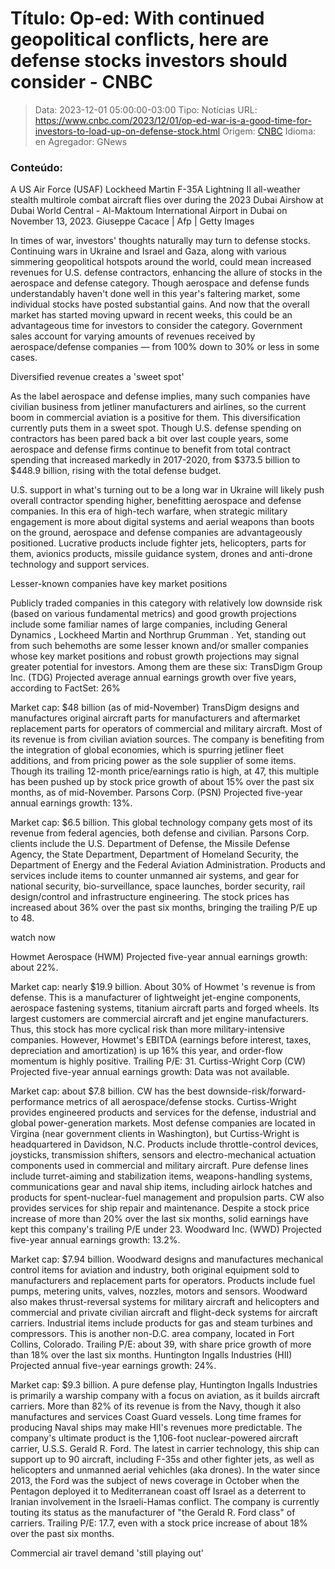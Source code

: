 # Título: Op-ed: With continued geopolitical conflicts, here are defense stocks investors should consider - CNBC

>Data: 2023-12-01 05:00:00-03:00
>Tipo: Notícias
>URL: https://www.cnbc.com/2023/12/01/op-ed-war-is-a-good-time-for-investors-to-load-up-on-defense-stock.html
>Origem: [CNBC](https://www.cnbc.com)
>Idioma: en
>Agregador: GNews

### Conteúdo:

A US Air Force (USAF) Lockheed Martin F-35A Lightning II all-weather stealth multirole combat aircraft flies over during the 2023 Dubai Airshow at Dubai World Central - Al-Maktoum International Airport in Dubai on November 13, 2023. Giuseppe Cacace | Afp | Getty Images

In times of war, investors' thoughts naturally may turn to defense stocks. Continuing wars in Ukraine and Israel and Gaza, along with various simmering geopolitical hotspots around the world, could mean increased revenues for U.S. defense contractors, enhancing the allure of stocks in the aerospace and defense category. Though aerospace and defense funds understandably haven't done well in this year's faltering market, some individual stocks have posted substantial gains. And now that the overall market has started moving upward in recent weeks, this could be an advantageous time for investors to consider the category. Government sales account for varying amounts of revenues received by aerospace/defense companies — from 100% down to 30% or less in some cases.

Diversified revenue creates a 'sweet spot'

As the label aerospace and defense implies, many such companies have civilian business from jetliner manufacturers and airlines, so the current boom in commercial aviation is a positive for them. This diversification currently puts them in a sweet spot. Though U.S. defense spending on contractors has been pared back a bit over last couple years, some aerospace and defense firms continue to benefit from total contract spending that increased markedly in 2017-2020, from $373.5 billion to $448.9 billion, rising with the total defense budget.

U.S. support in what's turning out to be a long war in Ukraine will likely push overall contractor spending higher, benefitting aerospace and defense companies. In this era of high-tech warfare, when strategic military engagement is more about digital systems and aerial weapons than boots on the ground, aerospace and defense companies are advantageously positioned. Lucrative products include fighter jets, helicopters, parts for them, avionics products, missile guidance system, drones and anti-drone technology and support services.

Lesser-known companies have key market positions

Publicly traded companies in this category with relatively low downside risk (based on various fundamental metrics) and good growth projections include some familiar names of large companies, including General Dynamics , Lockheed Martin and Northrup Grumman . Yet, standing out from such behemoths are some lesser known and/or smaller companies whose key market positions and robust growth projections may signal greater potential for investors. Among them are these six: TransDigm Group Inc. (TDG) Projected average annual earnings growth over five years, according to FactSet: 26%

Market cap: $48 billion (as of mid-November) TransDigm designs and manufactures original aircraft parts for manufacturers and aftermarket replacement parts for operators of commercial and military aircraft. Most of its revenue is from civilian aviation sources. The company is benefiting from the integration of global economies, which is spurring jetliner fleet additions, and from pricing power as the sole supplier of some items. Though its trailing 12-month price/earnings ratio is high, at 47, this multiple has been pushed up by stock price growth of about 15% over the past six months, as of mid-November. Parsons Corp. (PSN) Projected five-year annual earnings growth: 13%.

Market cap: $6.5 billion. This global technology company gets most of its revenue from federal agencies, both defense and civilian. Parsons Corp. clients include the U.S. Department of Defense, the Missile Defense Agency, the State Department, Department of Homeland Security, the Department of Energy and the Federal Aviation Administration. Products and services include items to counter unmanned air systems, and gear for national security, bio-surveillance, space launches, border security, rail design/control and infrastructure engineering. The stock prices has increased about 36% over the past six months, bringing the trailing P/E up to 48.

watch now

Howmet Aerospace (HWM) Projected five-year annual earnings growth: about 22%.

Market cap: nearly $19.9 billion. About 30% of Howmet 's revenue is from defense. This is a manufacturer of lightweight jet-engine components, aerospace fastening systems, titanium aircraft parts and forged wheels. Its largest customers are commercial aircraft and jet engine manufacturers. Thus, this stock has more cyclical risk than more military-intensive companies. However, Howmet's EBITDA (earnings before interest, taxes, depreciation and amortization) is up 16% this year, and order-flow momentum is highly positive. Trailing P/E: 31. Curtiss-Wright Corp (CW) Projected five-year annual earnings growth: Data was not available.

Market cap: about $7.8 billion. CW has the best downside-risk/forward-performance metrics of all aerospace/defense stocks. Curtiss-Wright provides engineered products and services for the defense, industrial and global power-generation markets. Most defense companies are located in Virgina (near government clients in Washington), but Curtiss-Wright is headquartered in Davidson, N.C. Products include throttle-control devices, joysticks, transmission shifters, sensors and electro-mechanical actuation components used in commercial and military aircraft. Pure defense lines include turret-aiming and stabilization items, weapons-handling systems, communications gear and naval ship items, including airlock hatches and products for spent-nuclear-fuel management and propulsion parts. CW also provides services for ship repair and maintenance. Despite a stock price increase of more than 20% over the last six months, solid earnings have kept this company's trailing P/E under 23. Woodward Inc. (WWD) Projected five-year annual earnings growth: 13.2%.

Market cap: $7.94 billion. Woodward designs and manufactures mechanical control items for aviation and industry, both original equipment sold to manufacturers and replacement parts for operators. Products include fuel pumps, metering units, valves, nozzles, motors and sensors. Woodward also makes thrust-reversal systems for military aircraft and helicopters and commercial and private civilian aircraft and flight-deck systems for aircraft carriers. Industrial items include products for gas and steam turbines and compressors. This is another non-D.C. area company, located in Fort Collins, Colorado. Trailing P/E: about 39, with share price growth of more than 18% over the last six months. Huntington Ingalls Industries (HII) Projected annual five-year earnings growth: 24%.

Market cap: $9.3 billion. A pure defense play, Huntington Ingalls Industries is primarily a warship company with a focus on aviation, as it builds aircraft carriers. More than 82% of its revenue is from the Navy, though it also manufactures and services Coast Guard vessels. Long time frames for producing Naval ships may make HII's revenues more predictable. The company's ultimate product is the 1,106-foot nuclear-powered aircraft carrier, U.S.S. Gerald R. Ford. The latest in carrier technology, this ship can support up to 90 aircraft, including F-35s and other fighter jets, as well as helicopters and unmanned aerial vehichles (aka drones). In the water since 2013, the Ford was the subject of news coverage in October when the Pentagon deployed it to Mediterranean coast off Israel as a deterrent to Iranian involvement in the Israeli-Hamas conflict. The company is currently touting its status as the manufacturer of "the Gerald R. Ford class" of carriers. Trailing P/E: 17.7, even with a stock price increase of about 18% over the past six months.

Commercial air travel demand 'still playing out'
